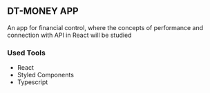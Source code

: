 ## DT-MONEY APP

An app for financial control, where the concepts of performance and connection with API in React will be studied


### Used Tools
  - React
  - Styled Components
  - Typescript

